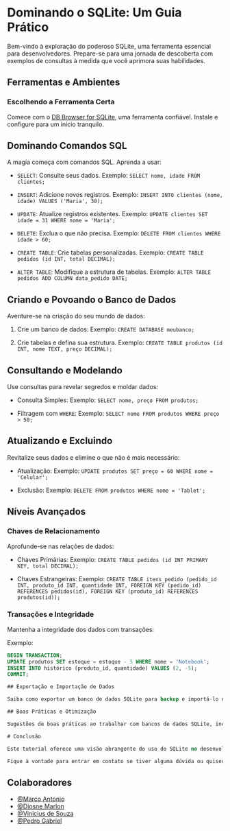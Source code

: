 # Dominando o SQLite: Um Guia Prático

Bem-vindo à exploração do poderoso SQLite, uma ferramenta essencial para desenvolvedores. Prepare-se para uma jornada de descoberta com exemplos de consultas à medida que você aprimora suas habilidades.

## Ferramentas e Ambientes

### Escolhendo a Ferramenta Certa

Comece com o [DB Browser for SQLite](https://sqlitebrowser.org/), uma ferramenta confiável. Instale e configure para um início tranquilo.

## Dominando Comandos SQL

A magia começa com comandos SQL. Aprenda a usar:

- `SELECT`: Consulte seus dados.
  Exemplo: `SELECT nome, idade FROM clientes;`

- `INSERT`: Adicione novos registros.
  Exemplo: `INSERT INTO clientes (nome, idade) VALUES ('Maria', 30);`

- `UPDATE`: Atualize registros existentes.
  Exemplo: `UPDATE clientes SET idade = 31 WHERE nome = 'Maria';`

- `DELETE`: Exclua o que não precisa.
  Exemplo: `DELETE FROM clientes WHERE idade > 60;`

- `CREATE TABLE`: Crie tabelas personalizadas.
  Exemplo: `CREATE TABLE pedidos (id INT, total DECIMAL);`

- `ALTER TABLE`: Modifique a estrutura de tabelas.
  Exemplo: `ALTER TABLE pedidos ADD COLUMN data_pedido DATE;`

## Criando e Povoando o Banco de Dados

Aventure-se na criação do seu mundo de dados:

1. Crie um banco de dados:
   Exemplo: `CREATE DATABASE meubanco;`

2. Crie tabelas e defina sua estrutura.
   Exemplo: `CREATE TABLE produtos (id INT, nome TEXT, preço DECIMAL);`

## Consultando e Modelando

Use consultas para revelar segredos e moldar dados:

- Consulta Simples:
  Exemplo: `SELECT nome, preço FROM produtos;`

- Filtragem com `WHERE`:
  Exemplo: `SELECT nome FROM produtos WHERE preço > 50;`

## Atualizando e Excluindo

Revitalize seus dados e elimine o que não é mais necessário:

- Atualização:
  Exemplo: `UPDATE produtos SET preço = 60 WHERE nome = 'Celular';`

- Exclusão:
  Exemplo: `DELETE FROM produtos WHERE nome = 'Tablet';`

## Níveis Avançados

### Chaves de Relacionamento

Aprofunde-se nas relações de dados:

- Chaves Primárias:
  Exemplo: `CREATE TABLE pedidos (id INT PRIMARY KEY, total DECIMAL);`

- Chaves Estrangeiras:
  Exemplo: `CREATE TABLE itens_pedido (pedido_id INT, produto_id INT, quantidade INT, FOREIGN KEY (pedido_id) REFERENCES pedidos(id), FOREIGN KEY (produto_id) REFERENCES produtos(id));`

### Transações e Integridade

Mantenha a integridade dos dados com transações:

Exemplo:

```sql
BEGIN TRANSACTION;
UPDATE produtos SET estoque = estoque - 5 WHERE nome = 'Notebook';
INSERT INTO histórico (produto_id, quantidade) VALUES (2, -5);
COMMIT;

## Exportação e Importação de Dados

Saiba como exportar um banco de dados SQLite para backup e importá-lo novamente. Instruções para exportar dados em diferentes formatos, como CSV, também serão fornecidas.

## Boas Práticas e Otimização

Sugestões de boas práticas ao trabalhar com bancos de dados SQLite, incluindo o uso de índices e otimização.

# Conclusão

Este tutorial oferece uma visão abrangente do uso do SQLite no desenvolvimento de aplicativos. Esperamos que você se sinta encorajado a praticar e explorar mais o SQLite em seus projetos, aproveitando ao máximo sua versatilidade e eficiência.

Fique à vontade para entrar em contato se tiver alguma dúvida ou quiser discutir mais sobre o SQLite e seu uso. Feliz desenvolvimento!
```

## Colaboradores

- [@Marco Antonio](https://github.com/marco0antonio0)
- [@Diosne Marlon](https://github.com/DiosneMarlon)
- [@Vinicius de Souza](https://github.com/vinivini204)
- [@Pedro Gabriel](https://github.com/Pedro-Gabriel-Souza)
